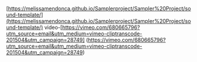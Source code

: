 [https://melissamendonca.github.io/Samplerproject/Sampler%20Project/sound-template/](https://melissamendonca.github.io/Samplerproject/Sampler%20Project/sound-template/)
video-[https://vimeo.com/680665796?utm_source=email&utm_medium=vimeo-cliptranscode-201504&utm_campaign=28749] (https://vimeo.com/680665796?utm_source=email&utm_medium=vimeo-cliptranscode-201504&utm_campaign=28749)
